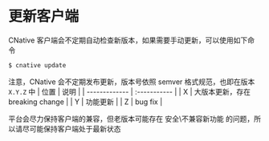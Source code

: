 # 更新客户端

CNative 客户端会不定期自动检查新版本，如果需要手动更新，可以使用如下命令

```sh
$ cnative update
```

注意，CNative 会不定期发布更新，版本号依照 semver 格式规范，也即在版本 ```X.Y.Z``` 中
| 位置        |      说明      |
| ------------- | :----------- |
| X      | 大版本更新，存在 breaking change |
| Y      |   功能更新    |
| Z |   bug fix    |

平台会尽力保持客户端的兼容，但老版本可能存在 安全\不兼容新功能 的问题，所以请尽可能保持客户端处于最新状态